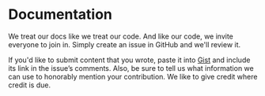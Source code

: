# Documentation

We treat our docs like we treat our code. And like our code, we invite everyone to join in. Simply create an issue in GitHub and we'll review it.

If you'd like to submit content that you wrote, paste it into [Gist](http://gist.github.com) and include its link in the issue’s comments. Also, be sure to tell us what information we can use to honorably mention your contribution. We like to give credit where credit is due.
